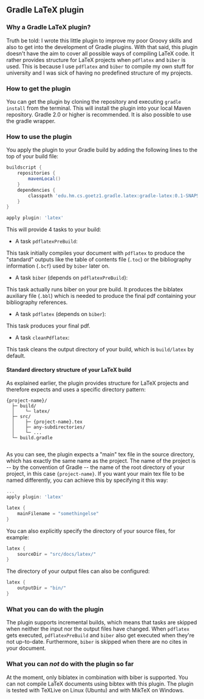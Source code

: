## Gradle LaTeX plugin

### Why a Gradle LaTeX plugin?

Truth be told: I wrote this little plugin to improve my poor Groovy skills and also to get into the development of Gradle plugins. With that said, this plugin doesn't have the aim to cover all possible ways of compiling LaTeX code. It rather provides structure for LaTeX projects when `pdflatex` and `biber` is used. This is because I use `pdflatex` and `biber` to compile my own stuff for university and I was sick of having no predefined structure of my projects.

### How to get the plugin

You can get the plugin by cloning the repository and executing `gradle install` from the terminal. This will install the plugin into your local Maven repository. Gradle 2.0 or higher is recommended. It is also possible to use the gradle wrapper.

### How to use the plugin

You apply the plugin to your Gradle build by adding the following lines to the top of your build file:

```groovy
buildscript {
    repositories {
        mavenLocal()
    }
    dependencies {
        classpath 'edu.hm.cs.goetz1.gradle.latex:gradle-latex:0.1-SNAPSHOT'
    }
}

apply plugin: 'latex'

```

This will provide 4 tasks to your build:

+ A task `pdflatexPreBuild`: 

 This task initially compiles your document with `pdflatex` to produce the "standard" outputs like the table of contents file (`.toc`) or the bibliography information (`.bcf`) used by `biber` later on.
+ A task `biber` (depends on `pdflatexPreBuild`):
 
 This task actually runs biber on your pre build. It produces the biblatex auxiliary file (`.bbl`) which is needed to produce the final pdf containing your bibliography references.
+ A task `pdflatex` (depends on `biber`): 
 
 This task produces your final pdf.
+ A task `cleanPdflatex`: 
 
 This task cleans the output directory of your build, which is `build/latex` by default.


#### Standard directory structure of your LaTeX build

As explained earlier, the plugin provides structure for LaTeX projects and therefore expects and uses a specific directory pattern:

```
{project-name}/
  ├─ build/
  │    └─ latex/
  ├─ src/
  │    ├─ {project-name}.tex
  │    ├─ any-subdirectories/
  │    └─ ...
  └─ build.gradle
 
```

As you can see, the plugin expects a "main" tex file in the source directory, which has exactly the same name as the project. The name of the project is -- by the convention of Gradle -- the name of the root directory of your project, in this case `{project-name}`. If you want your main tex file to be named differently, you can achieve this by specifying it this way:

```groovy
...
apply plugin: 'latex'

latex {
    mainFilename = "somethingelse"
}
```

You can also explicitly specify the directory of your source files, for example:

```groovy
latex {
    sourceDir = "src/docs/latex/"
}
```

The directory of your output files can also be configured:

```groovy
latex {
    outputDir = "bin/"
}
```

### What you can do with the plugin

The plugin supports incremental builds, which means that tasks are skipped when neither the input nor the output files have changed. When `pdflatex` gets executed, `pdflatexPreBuild` and `biber` also get executed when they're not up-to-date. Furthermore, `biber` is skipped when there are no cites in your document.

### What you can _not_ do with the plugin so far

At the moment, only biblatex in combination with biber is supported. You can not compile LaTeX documents using bibtex with this plugin. The plugin is tested with TeXLive on Linux (Ubuntu) and with MikTeX on Windows.
